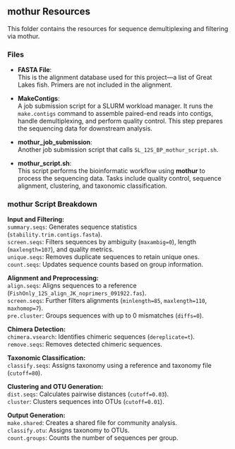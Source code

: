 ## mothur Resources

This folder contains the resources for sequence demultiplexing and filtering via mothur.


### Files

- **FASTA File**:  
  This is the alignment database used for this project—a list of Great Lakes fish. Primers are not included in the alignment.

- **MakeContigs**:  
  A job submission script for a SLURM workload manager. It runs the `make.contigs` command to assemble paired-end reads into contigs, handle demultiplexing, and perform quality control. This step prepares the sequencing data for downstream analysis.

- **mothur_job_submission**:  
  Another job submission script that calls `SL_12S_BP_mothur_script.sh`.

- **mothur_script.sh**:  
  This script performs the bioinformatic workflow using **mothur** to process the sequencing data. Tasks include quality control, sequence alignment, clustering, and taxonomic classification.



### mothur Script Breakdown

**Input and Filtering:**  
`summary.seqs`: Generates sequence statistics (`stability.trim.contigs.fasta`).  
`screen.seqs`: Filters sequences by ambiguity (`maxambig=0`), length (`maxlength=107`), and quality metrics.  
`unique.seqs`: Removes duplicate sequences to retain unique ones.  
`count.seqs`: Updates sequence counts based on group information.  

**Alignment and Preprocessing:**  
`align.seqs`: Aligns sequences to a reference (`FishOnly_12S_align_JK_noprimers_091922.fas`).  
`screen.seqs`: Further filters alignments (`minlength=85`, `maxlength=110`, `maxhomop=7`).  
`pre.cluster`: Groups sequences with up to 0 mismatches (`diffs=0`).  

**Chimera Detection:**  
`chimera.vsearch`: Identifies chimeric sequences (`dereplicate=t`).  
`remove.seqs`: Removes detected chimeric sequences.  

**Taxonomic Classification:**  
`classify.seqs`: Assigns taxonomy using a reference and taxonomy file (`cutoff=80`).  

**Clustering and OTU Generation:**  
`dist.seqs`: Calculates pairwise distances (`cutoff=0.03`).  
`cluster`: Clusters sequences into OTUs (`cutoff=0.01`).  

**Output Generation:**  
`make.shared`: Creates a shared file for community analysis.  
`classify.otu`: Assigns taxonomy to OTUs.  
`count.groups`: Counts the number of sequences per group.  
